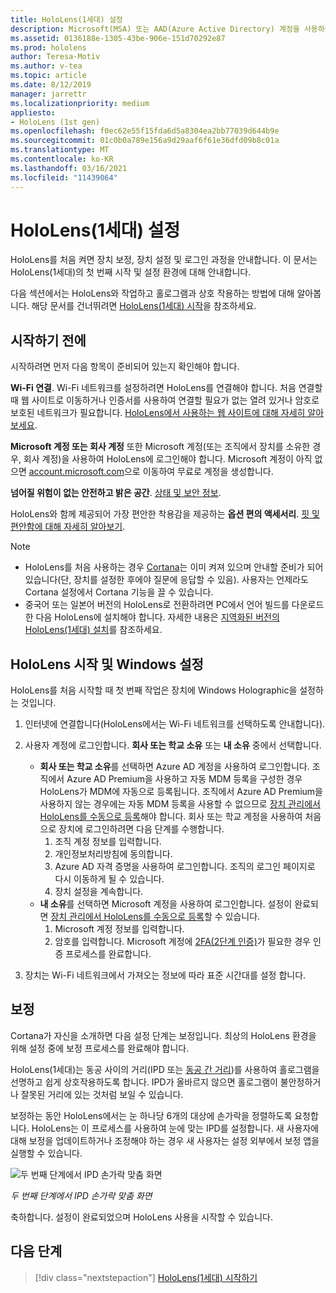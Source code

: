 ```yaml
---
title: HoloLens(1세대) 설정
description: Microsoft(MSA) 또는 AAD(Azure Active Directory) 계정을 사용하여 Wi-Fi 네트워크를 통해 HoloLens(1세대)를 처음 설정하는 방법을 알아봅니다.
ms.assetid: 0136188e-1305-43be-906e-151d70292e87
ms.prod: hololens
author: Teresa-Motiv
ms.author: v-tea
ms.topic: article
ms.date: 8/12/2019
manager: jarrettr
ms.localizationpriority: medium
appliesto:
- HoloLens (1st gen)
ms.openlocfilehash: f0ec62e55f15fda6d5a8304ea2bb77039d644b9e
ms.sourcegitcommit: 01c0b0a789e156a9d29aaf6f61e36dfd09b8c01a
ms.translationtype: MT
ms.contentlocale: ko-KR
ms.lasthandoff: 03/16/2021
ms.locfileid: "11439064"
---
```

# <a name="set-up-your-hololens-1st-gen"></a>HoloLens(1세대) 설정

HoloLens를 처음 켜면 장치 보정, 장치 설정 및 로그인 과정을 안내합니다.  이 문서는 HoloLens(1세대)의 첫 번째 시작 및 설정 환경에 대해 안내합니다.

다음 섹션에서는 HoloLens와 작업하고 홀로그램과 상호 작용하는 방법에 대해 알아봅니다. 해당 문서를 건너뛰려면 [HoloLens(1세대) 시작](hololens1-basic-usage.md)을 참조하세요.

## <a name="before-you-start"></a>시작하기 전에

시작하려면 먼저 다음 항목이 준비되어 있는지 확인해야 합니다.

**Wi-Fi 연결**. Wi-Fi 네트워크를 설정하려면 HoloLens를 연결해야 합니다. 처음 연결할 때 웹 사이트로 이동하거나 인증서를 사용하여 연결할 필요가 없는 열려 있거나 암호로 보호된 네트워크가 필요합니다. [HoloLens에서 사용하는 웹 사이트에 대해 자세히 알아보세요](hololens-offline.md).

**Microsoft 계정 또는 회사 계정** 또한 Microsoft 계정(또는 조직에서 장치를 소유한 경우, 회사 계정)을 사용하여 HoloLens에 로그인해야 합니다. Microsoft 계정이 아직 없으면 [account.microsoft.com](https://account.microsoft.com)으로 이동하여 무료로 계정을 생성합니다.

**넘어질 위험이 없는 안전하고 밝은 공간**. [상태 및 보안 정보](https://go.microsoft.com/fwlink/p/?LinkId=746661).

HoloLens와 함께 제공되어 가장 편안한 착용감을 제공하는 **옵션 편의 액세서리**. [핏 및 편안함에 대해 자세히 알아보기](https://support.microsoft.com/help/12632/hololens-fit-your-hololens).

> [!NOTE]
>  
> - HoloLens를 처음 사용하는 경우 [Cortana](hololens-cortana.md)는 이미 켜져 있으며 안내할 준비가 되어 있습니다(단, 장치를 설정한 후에야 질문에 응답할 수 있음). 사용자는 언제라도 Cortana 설정에서 Cortana 기능을 끌 수 있습니다.
> - 중국어 또는 일본어 버전의 HoloLens로 전환하려면 PC에서 언어 빌드를 다운로드한 다음 HoloLens에 설치해야 합니다. 자세한 내용은 [지역화된 버전의 HoloLens(1세대) 설치](hololens1-install-localized.md)를 참조하세요.

## <a name="start-your-hololens-and-set-up-windows"></a>HoloLens 시작 및 Windows 설정

HoloLens를 처음 시작할 때 첫 번째 작업은 장치에 Windows Holographic을 설정하는 것입니다.

1. 인터넷에 연결합니다(HoloLens에서는 Wi-Fi 네트워크를 선택하도록 안내합니다).

1. 사용자 계정에 로그인합니다. **회사 또는 학교 소유** 또는 **내 소유** 중에서 선택합니다.
    - **회사 또는 학교 소유**를 선택하면 Azure AD 계정을 사용하여 로그인합니다. 조직에서 Azure AD Premium을 사용하고 자동 MDM 등록을 구성한 경우 HoloLens가 MDM에 자동으로 등록됩니다. 조직에서 Azure AD Premium을 사용하지 않는 경우에는 자동 MDM 등록을 사용할 수 없으므로 [장치 관리에서 HoloLens를 수동으로 등록](hololens-enroll-mdm.md#different-ways-to-enroll)해야 합니다. 회사 또는 학교 계정을 사용하여 처음으로 장치에 로그인하려면 다음 단계를 수행합니다.
        1. 조직 계정 정보를 입력합니다.
        1. 개인정보처리방침에 동의합니다.
        1. Azure AD 자격 증명을 사용하여 로그인합니다. 조직의 로그인 페이지로 다시 이동하게 될 수 있습니다.
        1. 장치 설정을 계속합니다.
    - **내 소유**를 선택하면 Microsoft 계정을 사용하여 로그인합니다. 설정이 완료되면 [장치 관리에서 HoloLens를 수동으로 등록](hololens-enroll-mdm.md#different-ways-to-enroll)할 수 있습니다.
        1. Microsoft 계정 정보를 입력합니다.
        1. 암호를 입력합니다. Microsoft 계정에 [2FA(2단계 인증)](https://blogs.technet.microsoft.com/microsoft_blog/2013/04/17/microsoft-account-gets-more-secure/)가 필요한 경우 인증 프로세스를 완료합니다.

1. 장치는 Wi-Fi 네트워크에서 가져오는 정보에 따라 표준 시간대를 설정 합니다.

## <a name="calibration"></a>보정

Cortana가 자신을 소개하면 다음 설정 단계는 보정입니다. 최상의 HoloLens 환경을 위해 설정 중에 보정 프로세스를 완료해야 합니다.

HoloLens(1세대)는 동공 사이의 거리(IPD 또는 [동공 간 거리](https://en.wikipedia.org/wiki/Interpupillary_distance))를 사용하여 홀로그램을 선명하고 쉽게 상호작용하도록 합니다. IPD가 올바르지 않으면 홀로그램이 불안정하거나 잘못된 거리에 있는 것처럼 보일 수 있습니다.

보정하는 동안 HoloLens에서는 눈 하나당 6개의 대상에 손가락을 정렬하도록 요청합니다. HoloLens는 이 프로세스를 사용하여 눈에 맞는 IPD를 설정합니다. 새 사용자에 대해 보정을 업데이트하거나 조정해야 하는 경우 새 사용자는 설정 외부에서 보정 앱을 실행할 수 있습니다.

![두 번째 단계에서 IPD 손가락 맞춤 화면](./images/ipd-finger-alignment-300px.jpg)

*두 번째 단계에서 IPD 손가락 맞춤 화면*

축하합니다. 설정이 완료되었으며 HoloLens 사용을 시작할 수 있습니다.

## <a name="next-steps"></a>다음 단계

> [!div class="nextstepaction"]
> [HoloLens(1세대) 시작하기](hololens1-basic-usage.md)
